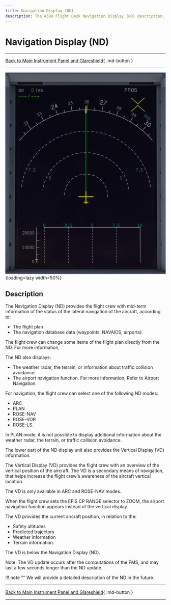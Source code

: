 ```yaml
---
title: Navigation Display (ND)
description: The A380 Flight Deck Navigation Display (ND) description.
---
```


# Navigation Display (ND)

---

[Back to Main Instrument Panel and Glareshield](../overviews/main-glare.md){ .md-button }

---

![img.png](../../../assets/a380x-briefing/flight-deck/main/nd.png){loading=lazy width=50%}


## Description

The Navigation Display (ND) provides the flight crew with mid-term information of the status of the
lateral navigation of the aircraft, according to:

- The flight plan
- The navigation database data (waypoints, NAVAIDS, airports).
  
The flight crew can change some items of the flight plan directly from the ND. For more information,

The ND also displays:

- The weather radar, the terrain, or information about traffic collision avoidance
- The airport navigation function. For more information, Refer to Airport Navigation.

For navigation, the flight crew can select one of the following ND modes:

- ARC
- PLAN
- ROSE-NAV
- ROSE-VOR
- ROSE-LS.
 
In PLAN mode, it is not possible to display additional information about the weather radar, the terrain,
or traffic collision avoidance.

The lower part of the ND display unit also provides the Vertical Display (VD) information. 

The Vertical Display (VD) provides the flight crew with an overview of the vertical position of the
aircraft. The VD is a secondary means of navigation, that helps increase the flight crew's awareness of
the aircraft vertical location.

The VD is only available in ARC and ROSE-NAV modes.

When the flight crew sets the EFIS CP RANGE selector to ZOOM, the airport navigation function
appears instead of the vertical display. 

The VD provides the current aircraft position, in relation to the:

- Safety altitudes
- Predicted trajectory
- Weather information
- Terrain information.

The VD is below the Navigation Display (ND).

Note: The VD update occurs after the computations of the FMS, and may last a few seconds longer than the ND update.

!!! note ""
    We will provide a detailed description of the ND in the future.

---

[Back to Main Instrument Panel and Glareshield](../overviews/main-glare.md){ .md-button }

---

